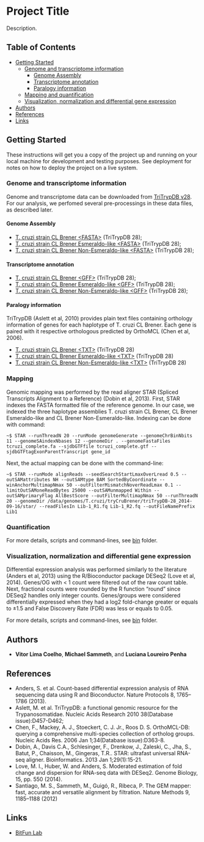# Project Title

Description.

## Table of Contents

 * [Getting Started](#getting-started)
    * [Genome and transcriptome information](#genome-and-transcriptome-information)
       * [Genome Assembly](#genome-assembly)
       * [Transcriptome annotation](#transcriptome-annotation)
       * [Paralogy information](#paralogy-information)
    * [Mapping and quantification](#mapping-and-quantification)
    * [Visualization, normalization and differential gene expression](#visualization-normalization-and-differential-gene-expression)
 * [Authors](#authors)
 * [References](#references)
 * [Links](#links)

## Getting Started

These instructions will get you a copy of the project up and running on your local machine for development and testing purposes. See deployment for notes on how to deploy the project on a live system.

### Genome and transcriptome information

Genome and transcriptome data can be downloaded from [TriTrypDB v28](http://tritrypdb.org/common/downloads/release-28/). For our analysis, we perfomed several pre-processings in these data files, as described later.

#### Genome Assembly

* [T. cruzi strain CL Brener \<FASTA\>](http://tritrypdb.org/common/downloads/release-28/TcruziCLBrener/fasta/data/TriTrypDB-28_TcruziCLBrener_Genome.fasta) (TriTrypDB 28);
* [T. cruzi strain CL Brener Esmeraldo-like \<FASTA\>](http://tritrypdb.org/common/downloads/release-28/TcruziCLBrenerEsmeraldo-like/fasta/data/TriTrypDB-28_TcruziCLBrenerEsmeraldo-like_Genome.fasta) (TriTrypDB 28);
* [T. cruzi strain CL Brener Non-Esmeraldo-like \<FASTA\>](http://tritrypdb.org/common/downloads/release-28/TcruziCLBrenerNon-Esmeraldo-like/fasta/data/TriTrypDB-28_TcruziCLBrenerNon-Esmeraldo-like_Genome.fasta) (TriTrypDB 28);

#### Transcriptome annotation

* [T. cruzi strain CL Brener \<GFF\>](http://tritrypdb.org/common/downloads/release-28/TcruziCLBrener/gff/data/TriTrypDB-28_TcruziCLBrener.gff) (TriTrypDB 28);
* [T. cruzi strain CL Brener Esmeraldo-like \<GFF\>](http://tritrypdb.org/common/downloads/release-28/TcruziCLBrenerEsmeraldo-like/gff/data/TriTrypDB-28_TcruziCLBrenerEsmeraldo-like.gff) (TriTrypDB 28);
* [T. cruzi strain CL Brener Non-Esmeraldo-like \<GFF\>](http://tritrypdb.org/common/downloads/release-28/TcruziCLBrenerNon-Esmeraldo-like/gff/data/TriTrypDB-28_TcruziCLBrenerNon-Esmeraldo-like.gff) (TriTrypDB 28);

#### Paralogy information

TriTrypDB (Aslett et al, 2010) provides plain text files containing orthology information of genes for each haplotype of T. cruzi CL Brener. Each gene is paired with it respective orthologous predicted by OrthoMCL (Chen et al, 2006). 
* [T. cruzi strain CL Brener \<TXT\>](http://tritrypdb.org/common/downloads/release-28/TcruziCLBrener/txt/TriTrypDB-28_TcruziCLBrenerGene.txt) (TriTrypDB 28)
* [T. cruzi strain CL Brener Esmeraldo-like \<TXT\>](http://tritrypdb.org/common/downloads/release-28/TcruziCLBrenerEsmeraldo-like/txt/TriTrypDB-28_TcruziCLBrenerEsmeraldo-likeGene.txt) (TriTrypDB 28)
* [T. cruzi strain CL Brener Non-Esmeraldo-like \<TXT\>](http://tritrypdb.org/common/downloads/release-28/TcruziCLBrenerNon-Esmeraldo-like/txt/TriTrypDB-28_TcruziCLBrenerNon-Esmeraldo-likeGene.txt) (TriTrypDB 28)

### Mapping

Genomic mapping was performed by the read aligner STAR (Spliced Transcripts Alignment to a Reference) (Dobin et al, 2013). First, STAR indexes the FASTA formatted file of the reference genome. In our case, we indexed the three haplotype assemblies T. cruzi strain CL Brener, CL Brener Esmeraldo-like and CL Brener Non-Esmeraldo-like. Indexing can be done with command:

```
~$ STAR --runThreadN 20 --runMode genomeGenerate --genomeChrBinNbits 11 --genomeSAindexNbases 12 --genomeDir . --genomeFastaFiles tcruzi_complete.fa --sjdbGTFfile tcruzi_complete.gtf --sjdbGTFtagExonParentTranscript gene_id
```
Next, the actual mapping can be done with the command-line:

```
~$ STAR --runMode alignReads --seedSearchStartLmaxOverLread 0.5 --outSAMattributes NH --outSAMtype BAM SortedByCoordinate --winAnchorMultimapNmax 50 --outFilterMismatchNoverReadLmax 0.1 --limitOutSAMoneReadBytes 25000 --outSAMunmapped Within --outSAMprimaryFlag AllBestScore --outFilterMultimapNmax 50 --runThreadN 20 --genomeDir /data/genomes/T.cruzi/tryCruBrener/triTrypDB-28_2014-09-16/star/ --readFilesIn Lib-1_R1.fq Lib-1_R2.fq --outFileNamePrefix Lib1
```

### Quantification



For more details, scripts and command-lines, see [bin](https://github.com/vitorlimac2/paralogQuantY/tree/master/bin) folder.

### Visualization, normalization and differential gene expression

Differential expression analysis was performed similarly to the literature (Anders et al, 2013) using the R/Bioconductor package DESeq2 (Love et al, 2014). Genes/OG with < 1 count were filtered out of the raw count table. Next, fractional counts were rounded by the R function “round” since DESeq2 handles only integer counts. Genes/groups were considered differentially expressed when they had a log2 fold-change greater or equals to ±1.5 and False Discovery Rate (FDR) was less or equals to 0.05.

For more details, scripts and command-lines, see [bin](https://github.com/vitorlimac2/paralogQuantY/tree/master/bin) folder.

## Authors

* **Vitor Lima Coelho**, **Michael Sammeth**, and **Luciana Loureiro Penha**

## References

* Anders, S. et al. Count-based differential expression analysis of RNA sequencing data using R and Bioconductor. Nature Protocols 8, 1765–1786 (2013).
* Aslett, M. et al. TriTrypDB: a functional genomic resource for the Trypanosomatidae. Nucleic Acids Research 2010 38(Database issue):D457-D462;
* Chen, F., Mackey, A. J., Stoeckert, C. J. Jr., Roos D. S. OrthoMCL-DB: querying a comprehensive multi-species collection of ortholog groups. Nucleic Acids Res. 2006 Jan 1;34(Database issue):D363-8.
* Dobin, A., Davis C.A., Schlesinger, F., Drenkow, J., Zaleski, C., Jha, S., Batut, P., Chaisson, M., Gingeras, T.R.. STAR: ultrafast universal RNA-seq aligner. Bioinformatics. 2013 Jan 1;29(1):15-21.
* Love, M. I., Huber, W. and Anders, S. Moderated estimation of fold change and dispersion for RNA-seq data with DESeq2. Genome Biology, 15, pp. 550 (2014).
* Santiago, M. S., Sammeth, M., Guigó, R., Ribeca, P. The GEM mapper: fast, accurate and versatile alignment by filtration. Nature Methods 9, 1185–1188 (2012)

## Links


* [BitFun Lab](https://bitfun.org)
